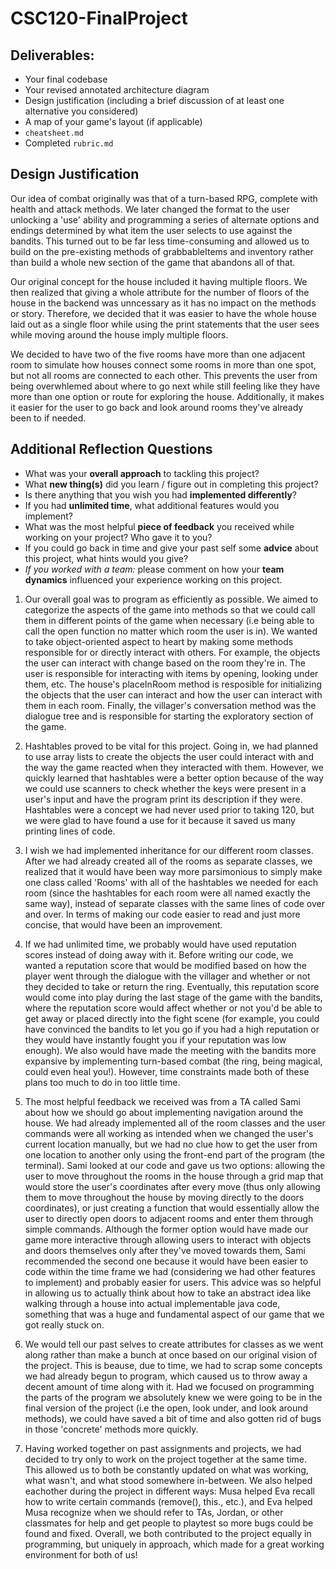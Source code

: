 # CSC120-FinalProject

## Deliverables:
 - Your final codebase
 - Your revised annotated architecture diagram
 - Design justification (including a brief discussion of at least one alternative you considered)
 - A map of your game's layout (if applicable)
 - `cheatsheet.md`
 - Completed `rubric.md`

## Design Justification
Our idea of combat originally was that of a turn-based RPG, complete with health and attack methods. We later changed the format to the user unlocking a 'use' ability and programming a series of alternate options and endings determined by what item the user selects to use against the bandits. This turned out to be far less time-consuming and allowed us to build on the pre-existing methods of grabbableItems and inventory rather than build a whole new section of the game that abandons all of that. 

Our original concept for the house included it having multiple floors. We then realized that giving a whole attribute for the number of floors of the house in the backend was unncessary as it has no impact on the methods or story. Therefore, we decided that it was easier to have the whole house laid out as a single floor while using the print statements that the user sees while moving around the house imply multiple floors.

We decided to have two of the five rooms have more than one adjacent room to simulate how houses connect some rooms in more than one spot, but not all rooms are connected to each other. This prevents the user from being overwhlemed about where to go next while still feeling like they have more than one option or route for exploring the house. Additionally, it makes it easier for the user to go back and look around rooms they've already been to if needed.

## Additional Reflection Questions
 - What was your **overall approach** to tackling this project?
 - What **new thing(s)** did you learn / figure out in completing this project?
 - Is there anything that you wish you had **implemented differently**?
 - If you had **unlimited time**, what additional features would you implement?
 - What was the most helpful **piece of feedback** you received while working on your project? Who gave it to you?
 - If you could go back in time and give your past self some **advice** about this project, what hints would you give?
 - _If you worked with a team:_ please comment on how your **team dynamics** influenced your experience working on this project.

1. Our overall goal was to program as efficiently as possible. We aimed to categorize the aspects of the game into methods so that we could call them in different points of the game when necessary (i.e being able to call the open function no matter which room the user is in). We wanted to take object-oriented aspect to heart by making some methods responsible for or directly interact with others. For example, the objects the user can interact with change based on the room they're in. The user is responsible for interacting with items by opening, looking under them, etc. The house's placeInRoom method is resposible for initializing the objects that the user can interact and how the user can interact with them in each room. Finally, the villager's conversation method was the dialogue tree and is responsible for starting the exploratory section of the game. 

2. Hashtables proved to be vital for this project. Going in, we had planned to use array lists to create the objects the user could interact with and the way the game reacted when they interacted with them. However, we quickly learned that hashtables were a better option because of the way we could use scanners to check whether the keys were present in a user's input and have the program print its description if they were. Hashtables were a concept we had never used prior to taking 120, but we were glad to have found a use for it because it saved us many printing lines of code.

3. I wish we had implemented inheritance for our different room classes. After we had already created all of the rooms as separate classes, we realized that it would have been way more parsimonious to simply make one class called 'Rooms' with all of the hashtables we needed for each room (since the hashtables for each room were all named exactly the same way), instead of separate classes with the same lines of code over and over. In terms of making our code easier to read and just more concise, that would have been an improvement. 

4. If we had unlimited time, we probably would have used reputation scores instead of doing away with it. Before writing our code, we wanted a reputation score that would be modified based on how the player went through the dialogue with the villager and whether or not they decided to take or return the ring. Eventually, this reputation score would come into play during the last stage of the game with the bandits, where the reputation score would affect whether or not you'd be able to get away or placed directly into the fight scene (for example, you could have convinced the bandits to let you go if you had a high reputation or they would have instantly fought you if your reputation was low enough). We also would have made the meeting with the bandits more expansive by implementing turn-based combat (the ring, being magical, could even heal you!). However, time constraints made both of these plans too much to do in too little time.

5. The most helpful feedback we received was from a TA called Sami about how we should go about implementing navigation around the house. We had already implemented all of the room classes and the user commands were all working as intended when we changed the user's current location manually, but we had no clue how to get the user from one location to another only using the front-end part of the program (the terminal). Sami looked at our code and gave us two options: allowing the user to move throughout the rooms in the house through a grid map that would store the user's coordinates after every move (thus only allowing them to move throughout the house by moving directly to the doors coordinates), or just creating a function that would essentially allow the user to directly open doors to adjacent rooms and enter them through simple commands. Although the former option would have made our game more interactive through allowing users to interact with objects and doors themselves only after they've moved towards them, Sami recommended the second one because it would have been easier to code within the time frame we had (considering we had other features to implement) and probably easier for users. This advice was so helpful in allowing us to actually think about how to take an abstract idea like walking through a house into actual implementable java code, something that was a huge and fundamental aspect of our game that we got really stuck on. 

6. We would tell our past selves to create attributes for classes as we went along rather than make a bunch at once based on our original vision of the project. This is beause, due to time, we had to scrap some concepts we had already begun to program, which caused us to throw away a decent amount of time along with it. Had we focused on programming the parts of the program we absolutely knew we were going to be in the final version of the project (i.e the open, look under, and look around methods), we could have saved a bit of time and also gotten rid of bugs in those 'concrete' methods more quickly.

7. Having worked together on past assignments and projects, we had decided to try only to work on the project together at the same time. This allowed us to both be constantly updated on what was working, what wasn't, and what stood somewhere in-between. We also helped eachother during the project in different ways: Musa helped Eva recall how to write certain commands (remove(), this., etc.), and Eva helped Musa recognize when we should refer to TAs, Jordan, or other classmates for help and get people to playtest so more bugs could be found and fixed. Overall, we both contributed to the project equally in programming, but uniquely in approach, which made for a great working environment for both of us!